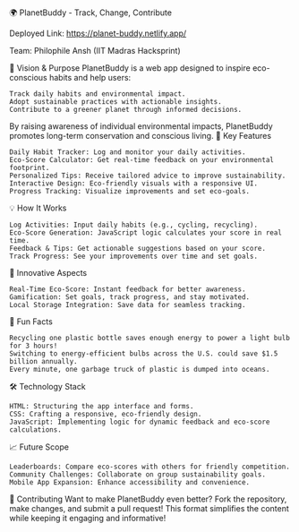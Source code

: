 🌍 PlanetBuddy - Track, Change, Contribute

Deployed Link: https://planet-buddy.netlify.app/

Team: Philophile Ansh (IIT Madras Hacksprint)

🌟 Vision & Purpose
PlanetBuddy is a web app designed to inspire eco-conscious habits and help users:

    Track daily habits and environmental impact.
    Adopt sustainable practices with actionable insights.
    Contribute to a greener planet through informed decisions.


By raising awareness of individual environmental impacts, PlanetBuddy promotes long-term conservation and conscious living.
🚀 Key Features

    Daily Habit Tracker: Log and monitor your daily activities.
    Eco-Score Calculator: Get real-time feedback on your environmental footprint.
    Personalized Tips: Receive tailored advice to improve sustainability.
    Interactive Design: Eco-friendly visuals with a responsive UI.
    Progress Tracking: Visualize improvements and set eco-goals.

💡 How It Works

    Log Activities: Input daily habits (e.g., cycling, recycling).
    Eco-Score Generation: JavaScript logic calculates your score in real time.
    Feedback & Tips: Get actionable suggestions based on your score.
    Track Progress: See your improvements over time and set goals.

🎯 Innovative Aspects

    Real-Time Eco-Score: Instant feedback for better awareness.
    Gamification: Set goals, track progress, and stay motivated.
    Local Storage Integration: Save data for seamless tracking.

🌱 Fun Facts

    Recycling one plastic bottle saves enough energy to power a light bulb for 3 hours!
    Switching to energy-efficient bulbs across the U.S. could save $1.5 billion annually.
    Every minute, one garbage truck of plastic is dumped into oceans.

🛠 Technology Stack

    HTML: Structuring the app interface and forms.
    CSS: Crafting a responsive, eco-friendly design.
    JavaScript: Implementing logic for dynamic feedback and eco-score calculations.

📈 Future Scope

    Leaderboards: Compare eco-scores with others for friendly competition.
    Community Challenges: Collaborate on group sustainability goals.
    Mobile App Expansion: Enhance accessibility and convenience.

🤝 Contributing
Want to make PlanetBuddy even better? Fork the repository, make changes, and submit a pull request! This format simplifies the content while keeping it engaging and informative!
